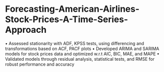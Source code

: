# Forecasting-American-Airlines-Stock-Prices-A-Time-Series-Approach
• Assessed stationarity with ADF, KPSS tests, using differencing and transformations based on ACF, PACF plots 
• Developed ARIMA and SARIMA models for stock prices data and optimized w.r.t AIC, BIC, MAE, and MAPE 
• Validated models through residual analysis, statistical tests, and RMSE for robust performance and accuracy
